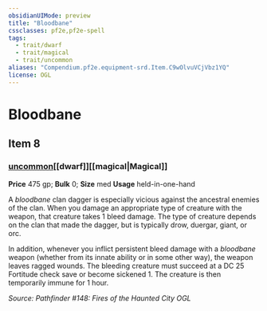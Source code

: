 ```yaml
---
obsidianUIMode: preview
title: "Bloodbane"
cssclasses: pf2e,pf2e-spell
tags:
  - trait/dwarf
  - trait/magical
  - trait/uncommon
aliases: "Compendium.pf2e.equipment-srd.Item.C9wOlvuVCjVbz1YQ"
license: OGL
---
```

# Bloodbane
## Item 8
### [uncommon](uncommon.md "Uncommon Rarity Trait")[[dwarf]][[magical|Magical]]


**Price** 475 gp; 
**Bulk** 0; **Size** med
**Usage** held-in-one-hand

A _bloodbane_ clan dagger is especially vicious against the ancestral enemies of the clan. When you damage an appropriate type of creature with the weapon, that creature takes 1 bleed damage. The type of creature depends on the clan that made the dagger, but is typically drow, duergar, giant, or orc.

In addition, whenever you inflict persistent bleed damage with a _bloodbane_ weapon (whether from its innate ability or in some other way), the weapon leaves ragged wounds. The bleeding creature must succeed at a DC 25 Fortitude check save or become sickened 1. The creature is then temporarily immune for 1 hour.

*Source: Pathfinder #148: Fires of the Haunted City*
*OGL*